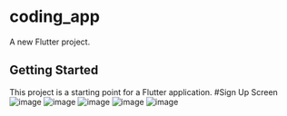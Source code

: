 # coding_app

A new Flutter project.

## Getting Started

This project is a starting point for a Flutter application.
#Sign Up Screen ![image](https://github.com/vinaykumar-07/task-App/assets/88262239/adf8adb0-9afd-4dcf-8108-f2b3c183d389)
![image](https://github.com/vinaykumar-07/task-App/assets/88262239/6636ba7a-8c9a-4d78-9020-bf1ea447c333)
![image](https://github.com/vinaykumar-07/task-App/assets/88262239/1d88016a-cd53-4aa1-8b34-e6b676721344)
![image](https://github.com/vinaykumar-07/task-App/assets/88262239/f41085c6-4b9d-468d-9914-01d197aecc72)
![image](https://github.com/vinaykumar-07/task-App/assets/88262239/8c133db3-0c1b-4783-aa30-cecb01470a9d)

